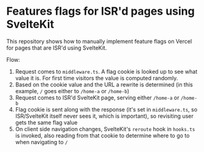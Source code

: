 # Features flags for ISR'd pages using SvelteKit

This repository shows how to manually implement feature flags on Vercel for pages that are ISR'd using SvelteKit.

Flow:

1. Request comes to `middleware.ts`. A flag cookie is looked up to see what value it is. For first time visitors the value is computed randomly.
2. Based on the cookie value and the URL a rewrite is determined (in this example, `/` goes either to `/home-a` or `/home-b`)
3. Request comes to ISR'd SvelteKit page, serving either `/home-a` or `/home-b`
4. Flag cookie is sent along with the response (it's set in `middleware.ts`, so ISR/SvelteKit itself never sees it, which is important), so revisiting user gets the same flag value
5. On client side navigation changes, SvelteKit's `reroute` hook in `hooks.ts` is invoked, also reading from that cookie to determine where to go to when navigating to `/`
